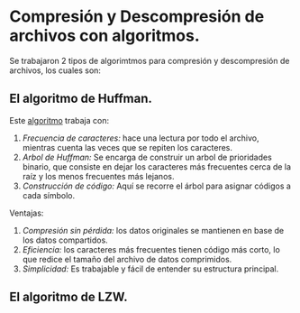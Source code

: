 # Compresión y Descompresión de archivos con algoritmos.

Se trabajaron 2 tipos de algorimtmos para compresión y descompresión de archivos, los cuales son:

## El algoritmo de Huffman.
Este [algoritmo](compresion/huffman) trabaja con:
  1. *Frecuencia de caracteres:* hace una lectura por todo el archivo, mientras cuenta las veces que se repiten los caracteres. 
  2. *Arbol de Huffman:* Se encarga de construir un arbol de prioridades binario, que consiste en dejar los caracteres más frecuentes cerca de la raíz y los menos frecuentes más lejanos.
  3. *Construcción de código:* Aquí se recorre el árbol para asignar códigos a cada símbolo.

Ventajas:  
  1. *Compresión sin pérdida:* los datos originales se mantienen en base de los datos compartidos.
  2. *Eficiencia:* los caracteres más frecuentes tienen código más corto, lo que redice el tamaño del archivo de datos comprimidos.
  3. *Simplicidad:* Es trabajable y fácil de entender su estructura principal.

## El algoritmo de LZW.
